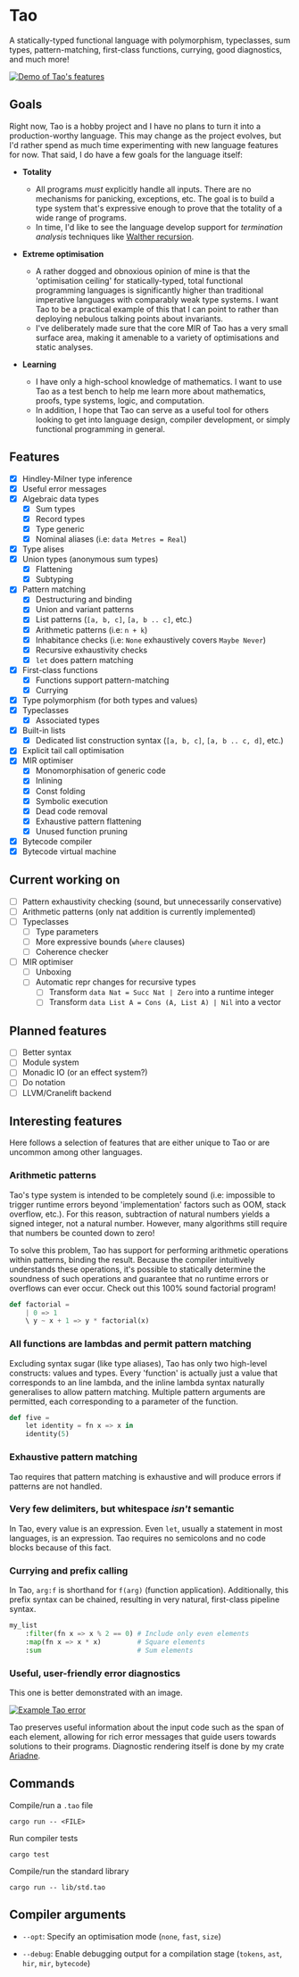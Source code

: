 # Tao

A statically-typed functional language with polymorphism, typeclasses, sum types, pattern-matching, first-class
functions, currying, good diagnostics, and much more!

<a href = "https://www.github.com/zesterer/tao">
    <img src="https://raw.githubusercontent.com/zesterer/tao/master/misc/example.png" alt="Demo of Tao's features"/>
</a>

## Goals

Right now, Tao is a hobby project and I have no plans to turn it into a production-worthy language. This may change as
the project evolves, but I'd rather spend as much time experimenting with new language features for now. That said, I do
have a few goals for the language itself:

- **Totality**
    - All programs *must* explicitly handle all inputs. There are no mechanisms for panicking, exceptions, etc. The goal
      is to build a type system that's expressive enough to prove that the totality of a wide range of programs.
    - In time, I'd like to see the language develop support for *termination analysis* techniques like
      [Walther recursion](https://en.wikipedia.org/wiki/Walther_recursion).

- **Extreme optimisation**
    - A rather dogged and obnoxious opinion of mine is that the 'optimisation ceiling' for statically-typed, total
      functional programming languages is significantly higher than traditional imperative languages with comparably
      weak type systems. I want Tao to be a practical example of this that I can point to rather than deploying nebulous
      talking points about invariants.
    - I've deliberately made sure that the core MIR of Tao has a very small surface area, making it amenable to a
      variety of optimisations and static analyses.

- **Learning**
    - I have only a high-school knowledge of mathematics. I want to use Tao as a test bench to help me learn more about
      mathematics, proofs, type systems, logic, and computation.
    - In addition, I hope that Tao can serve as a useful tool for others looking to get into language design, compiler
      development, or simply functional programming in general.

## Features

- [x] Hindley-Milner type inference
- [x] Useful error messages
- [x] Algebraic data types
    - [x] Sum types
    - [x] Record types
    - [x] Type generic
    - [x] Nominal aliases (i.e: `data Metres = Real`)
- [x] Type alises
- [x] Union types (anonymous sum types)
    - [x] Flattening
    - [x] Subtyping
- [x] Pattern matching
    - [x] Destructuring and binding
    - [x] Union and variant patterns
    - [x] List patterns (`[a, b, c]`, `[a, b .. c]`, etc.)
    - [x] Arithmetic patterns (i.e: `n + k`)
    - [x] Inhabitance checks (i.e: `None` exhaustively covers `Maybe Never`)
    - [x] Recursive exhaustivity checks
    - [x] `let` does pattern matching
- [x] First-class functions
    - [x] Functions support pattern-matching
    - [x] Currying
- [x] Type polymorphism (for both types and values)
- [x] Typeclasses
    - [x] Associated types
- [x] Built-in lists
    - [x] Dedicated list construction syntax (`[a, b, c]`, `[a, b .. c, d]`, etc.)
- [x] Explicit tail call optimisation
- [x] MIR optimiser
    - [x] Monomorphisation of generic code
    - [x] Inlining
    - [x] Const folding
    - [x] Symbolic execution
    - [x] Dead code removal
    - [x] Exhaustive pattern flattening
    - [x] Unused function pruning
- [x] Bytecode compiler
- [x] Bytecode virtual machine

## Current working on

- [ ] Pattern exhaustivity checking (sound, but unnecessarily conservative)
- [ ] Arithmetic patterns (only nat addition is currently implemented)
- [ ] Typeclasses
    - [ ] Type parameters
    - [ ] More expressive bounds (`where` clauses)
    - [ ] Coherence checker
- [ ] MIR optimiser
    - [ ] Unboxing
    - [ ] Automatic repr changes for recursive types
        - [ ] Transform `data Nat = Succ Nat | Zero` into a runtime integer
        - [ ] Transform `data List A = Cons (A, List A) | Nil` into a vector

## Planned features

- [ ] Better syntax
- [ ] Module system
- [ ] Monadic IO (or an effect system?)
- [ ] Do notation
- [ ] LLVM/Cranelift backend

## Interesting features

Here follows a selection of features that are either unique to Tao or are uncommon among other languages.

### Arithmetic patterns

Tao's type system is intended to be completely sound (i.e: impossible to trigger runtime errors beyond 'implementation'
factors such as OOM, stack overflow, etc.). For this reason, subtraction of natural numbers yields a signed integer, not
a natural number. However, many algorithms still require that numbers be counted down to zero!

To solve this problem, Tao has support for performing arithmetic operations within patterns, binding the result. Because
the compiler intuitively understands these operations, it's possible to statically determine the soundness of such
operations and guarantee that no runtime errors or overflows can ever occur. Check out this 100% sound factorial
program!

```py
def factorial =
    | 0 => 1
    \ y ~ x + 1 => y * factorial(x)
```

### All functions are lambdas and permit pattern matching

Excluding syntax sugar (like type aliases), Tao has only two high-level constructs: values and types. Every 'function'
is actually just a value that corresponds to an line lambda, and the inline lambda syntax naturally generalises to
allow pattern matching. Multiple pattern arguments are permitted, each corresponding to a parameter of the function.

```py
def five =
    let identity = fn x => x in
    identity(5)
```

### Exhaustive pattern matching

Tao requires that pattern matching is exhaustive and will produce errors if patterns are not handled.

### Very few delimiters, but whitespace *isn't* semantic

In Tao, every value is an expression. Even `let`, usually a statement in most languages, is an expression. Tao requires
no semicolons and no code blocks because of this fact.

### Currying and prefix calling

In Tao, `arg:f` is shorthand for `f(arg)` (function application). Additionally, this prefix syntax can be chained,
resulting in very natural, first-class pipeline syntax.

```py
my_list
    :filter(fn x => x % 2 == 0) # Include only even elements
    :map(fn x => x * x)         # Square elements
    :sum                        # Sum elements
```

### Useful, user-friendly error diagnostics

This one is better demonstrated with an image.

<a href = "https://www.github.com/zesterer/tao">
    <img src="https://raw.githubusercontent.com/zesterer/tao/master/misc/error.png" alt="Example Tao error"/>
</a>

Tao preserves useful information about the input code such as the span of each element, allowing for rich error messages
that guide users towards solutions to their programs. Diagnostic rendering itself is done by my crate
[Ariadne](https://www.github.com/zesterer/ariadne).

## Commands

Compile/run a `.tao` file

```
cargo run -- <FILE>
```

Run compiler tests

```
cargo test
```

Compile/run the standard library

```
cargo run -- lib/std.tao
```

## Compiler arguments

- `--opt`: Specify an optimisation mode (`none`, `fast`, `size`)

- `--debug`: Enable debugging output for a compilation stage (`tokens`, `ast`, `hir`, `mir`, `bytecode`)
